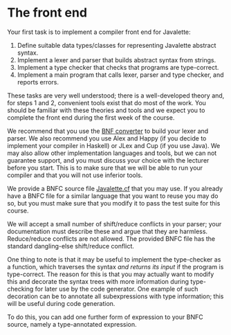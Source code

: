 The front end
=============

Your first task is to implement a compiler front end for Javalette:

1. Define suitable data types/classes for representing Javalette abstract
   syntax.
2. Implement a lexer and parser that builds abstract syntax from strings.
3. Implement a type checker that checks that programs are type-correct.
4. Implement a main program that calls lexer, parser and type checker, and
   reports errors.

These tasks are very well understood; there is a well-developed theory and, for
steps 1 and 2, convenient tools exist that do most of the work. You should be
familiar with these theories and tools and we expect you to complete the front
end during the first week of the course.

We recommend that you use the [BNF converter](https://bnfc.digitalgrammars.com/)
to build your lexer and parser. We also recommend you use Alex and Happy (if you
decide to implement your compiler in Haskell) or JLex and Cup (if you use Java).
We may also allow other implementation languages and tools, but we can not
guarantee support, and you must discuss your choice with the lecturer before you
start. This is to make sure that we will be able to run your compiler and that
you will not use inferior tools.

We provide a BNFC source file [Javalette.cf](/files/Javalette.cf) that you may
use. If you already have a BNFC file for a similar language that you want to
reuse you may do so, but you must make sure that you modify it to pass the test
suite for this course.

We will accept a small number of shift/reduce conflicts in your parser; your
documentation must describe these and argue that they are harmless.
Reduce/reduce conflicts are not allowed. The provided BNFC file has the standard
dangling-else shift/reduce conflict.

One thing to note is that it may be useful to implement the type-checker as a
function, which traverses the syntax *and returns its input* if the program is
type-correct.  The reason for this is that you may actually want to modify this
and decorate the syntax trees with more information during type-checking for
later use by the code generator. One example of such decoration can be to
annotate all subexpressions with type information; this will be useful during
code generation.

To do this, you can add one further form of expression to your BNFC source,
namely a type-annotated expression.

